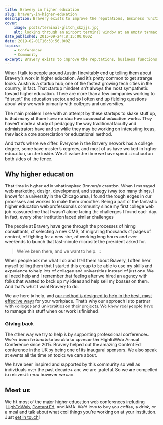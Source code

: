 ```yaml
---
title: Bravery in higher education
slug: bravery-in-higher-education
description: Bravery exists to improve the reputations, business functions, and efficacy of higher ed institutions. We propel higher ed toward its potential.
cover:
    image: posts/terminal-glitch_sbzjjs.jpg
    alt: looking through an airport terminal window at an empty tarmac
date_published: 2015-09-24T18:15:00.000Z
date: 2019-02-01T16:38:56.000Z
topics:
    - Conferences
    - Community
excerpt: Bravery exists to improve the reputations, business functions, and efficacy of institutions of higher education. We propel higher ed toward its potential.
---
```


When I talk to people around Austin I inevitably end up telling them about Bravery’s work in higher education. And it’s pretty common to get strange looks. Austin is a startup hub; one of the fastest growing tech cities in the country, in fact. That startup mindset isn’t always the most sympathetic toward higher education. There are more than a few companies working to “disrupt” the education sector, and so I often end up fielding questions about *why* we work primarily with colleges and universities.

The main problem I see with an attempt by these startups to shake stuff up, is that many of them have no idea how successful education works. They haven’t made a study of pedagogy the way traditional faculty and administrators have and so while they may be working on interesting ideas, they lack a core appreciation for educational method.

And that’s where we differ. Everyone in the Bravery network has a college degree, some have master’s degrees, and most of us have worked in higher education, on the inside. We all value the time we have spent at school on both sides of the fence.

## Why higher education

That time in higher ed is what inspired Bravery’s creation. When I managed web marketing, design, development, and strategy (way too many things, I know) for a university in the Chicago area, I found the rough edges in our processes and worked to make them smoother. Being a part of the fantastic higher education web professionals community since my first college web job reassured me that I wasn’t alone facing the challenges I found each day. In fact, every other institution faced similar challenges.

The people at Bravery have gone through the processes of hiring consultants, of selecting a new CMS, of migrating thousands of pages of content, of fighting for a new hire, of working long hours and over weekends to launch that last-minute microsite the president asked for.


> We’ve been there, and we want to help.
:::

When people ask me what I do and I tell them about Bravery, I often hear myself telling them that I started this group to be able to use my skills and experience to help lots of colleges and universities instead of just one. We all need help and I remember that feeling after we hired an agency with folks that wanted to back up my ideas and help sell my bosses on them. And that’s what I want Bravery to do.

We are here to help, and [our method is designed to help in the best, most effective ways](/services/?utm_source=insight) for your workplace. That’s why our approach is to partner with colleges and universities on their projects. We know real people have to manage this stuff when our work is finished.

### Giving back

The other way we try to help is by supporting professional conferences. We've been fortunate to be able to sponsor the HighEdWeb Annual Conference since 2015. Bravery helped out the amazing Content Ed conference in the UK by being one of its inaugural sponsors. We also speak at events all the time on topics we care about.

We have been inspired and supported by this community so well as individuals over the past decade+ and we are grateful. So we are compelled to reinvest in you however we can.

## Meet us

We hit most of the major higher education web conferences including  [HighEdWeb](http://highedweb.org/), [Content Ed](https://contentedlive.com), and AMA. We’d love to buy you coffee, a drink, or a meal and talk about what cool things you’re working on at your institution. Just [get in touch](/contact/?utm_source=insight)!
